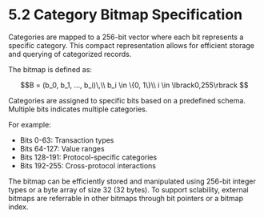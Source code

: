 # 5.2 Category Bitmap Specification

Categories are mapped to a 256-bit vector where each bit represents a specific category.
This compact representation allows for efficient storage and querying of categorized records.

The bitmap is defined as:

$$B = (b_0, b_1, ..., b_i)\,\\ b_i \in \{0, 1\}\\ i \in \lbrack0,255\rbrack $$

Categories are assigned to specific bits based on a predefined schema.
Multiple bits indicates multiple categories.

For example:

- Bits 0-63: Transaction types
- Bits 64-127: Value ranges
- Bits 128-191: Protocol-specific categories
- Bits 192-255: Cross-protocol interactions

The bitmap can be efficiently stored and manipulated using 256-bit integer types or a byte array of size 32 (32 bytes).
To support sclability, external bitmaps are referrable in other bitmaps through bit pointers or a bitmap index.
